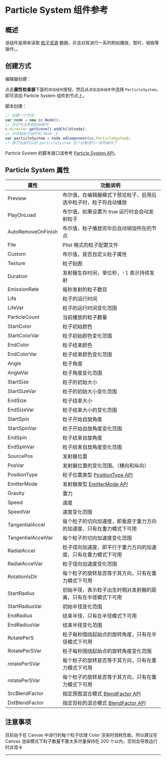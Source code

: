 # Particle System 组件参考

## 概述

该组件是用来读取 [粒子资源](../asset-workflow/particle.md) 数据，并且对其进行一系列例如播放，暂时，销毁等操作。。

## 创建方式

编辑器创建：

点击**属性检查器**下面的`添加组件`按钮，然后从`添加渲染组件`中选择 `ParticleSystem`，即可添加 Particle System 组件到节点上。

脚本创建：
```js
// 创建一个节点
var node = new cc.Node();
// 并将节点添加到场景中
c.director.getScene().addChild(node);
// 并添加粒子组件到 Node 上
var particleSystem = node.adComponent(cc.ParticleSystem);
// 接下去就可以对 particleSystem 这个对象进行一系列操作了
```

Particle System 的脚本接口请参考 [Particle System API](../api/classes/ParticleSystem.html)。

## Particle System 属性

| 属性 |   功能说明
| -------------- | ----------- |
| Preview            | 布尔值，在编辑器模式下预览粒子，启用后选中粒子时，粒子将自动播放
| PlayOnLoad         | 布尔值，如果设置为 true 运行时会自动发射粒子
| AutoRemoveOnFinish | 布尔值，粒子播放完毕后自动销毁所在的节点
| File               | Plist 格式的粒子配置文件
| Custom             | 布尔值，是否自定义粒子属性
| Texture            | 粒子贴图
| Duration           | 发射器生存时间，单位秒，-1 表示持续发射
| EmissionRate       | 每秒发射的粒子数目
| Life               | 粒子的运行时间
| LifeVar            | 粒子的运行时间变化范围
| ParticleCount      | 当前播放的粒子数量
| StartColor         | 粒子初始颜色
| StartColorVar      | 粒子初始颜色变化范围
| EndColor           | 粒子结束颜色
| EndColorVar        | 粒子结束颜色变化范围
| Angle              | 粒子角度
| AngleVar           | 粒子角度变化范围
| StartSize          | 粒子的初始大小
| StartSizeVar       | 粒子的初始大小变化范围
| EndSize            | 粒子结束大小
| EndSizeVar         | 粒子结束大小的变化范围
| StartSpin          | 粒子开始自旋角度
| StartSpinVar       | 粒子开始自旋角度变化范围
| EndSpin            | 粒子结束自旋角度
| EndSpinVar         | 粒子结束自旋角度变化范围
| SourcePos          | 发射器位置
| PosVar             | 发射器位置的变化范围。（横向和纵向）
| PositionType       | 粒子位置类型 [PositionType API](../api/enums/ParticleSystem.PositionType.html)
| EmitterMode        | 发射器类型 [EmitterMode API](../api/enums/ParticleSystem.EmitterMode.html)
| Gravity            | 重力 
| Speed              | 速度 
| SpeedVar           | 速度变化范围 
| TangentialAccel    | 每个粒子的切向加速度，即垂直于重力方向的加速度，只有在重力模式下可用 
| TangentialAccelVar | 每个粒子的切向加速度变化范围 
| RadialAccel        | 粒子径向加速度，即平行于重力方向的加速度，只有在重力模式下可用 
| RadialAccelVar     | 粒子径向加速度变化范围 
| RotationIsDir      | 每个粒子的旋转是否等于其方向，只有在重力模式下可用
| StartRadius        | 初始半径，表示粒子出生时相对发射器的距离，只有在半径模式下可用
| StartRadiusVar     | 初始半径变化范围
| EndRadius          | 结束半径，只有在半径模式下可用
| EndRadiusVar       | 结束半径变化范围
| RotatePerS         | 粒子每秒围绕起始点的旋转角度，只有在半径模式下可用
| RotatePerSVar      | 粒子每秒围绕起始点的旋转角度变化范围
| rotatePerSVar      | 每个粒子的旋转是否等于其方向，只有在重力模式下可用
| rotatePerSVar      | 每个粒子的旋转是否等于其方向，只有在重力模式下可用
| SrcBlendFactor     | 指定原图混合模式 [BlendFactor API](../api/enums/BlendFactor.html)   
| DstBlendFactor     | 指定目标的混合模式 [BlendFactor API](../api/enums/BlendFactor.html)  

## 注意事项

目前由于在 Canvas 中进行的每个粒子纹理 Color 渲染时很耗性能，所以建议在 Canvas 渲染模式下粒子数量不要太多尽量保持在 200 个以内，否则会导致运行时非常卡

---

